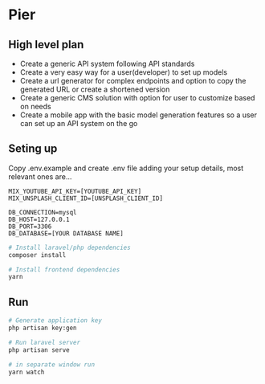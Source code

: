 # Pier

## High level plan

- Create a generic API system following API standards
- Create a very easy way for a user(developer) to set up models
- Create a url generator for complex endpoints and option to copy the generated URL or create a shortened version
- Create a generic CMS solution with option for user to customize based on needs
- Create a mobile app with the basic model generation features so a user can set up an API system on the go


## Seting up
Copy .env.example and create .env file adding your setup details,
most relevant ones are...

```
MIX_YOUTUBE_API_KEY=[YOUTUBE_API_KEY]
MIX_UNSPLASH_CLIENT_ID=[UNSPLASH_CLIENT_ID]

DB_CONNECTION=mysql
DB_HOST=127.0.0.1
DB_PORT=3306
DB_DATABASE=[YOUR DATABASE NAME]
```

```bash
# Install laravel/php dependencies
composer install

# Install frontend dependencies
yarn
```

## Run

```bash
# Generate application key
php artisan key:gen

# Run laravel server
php artisan serve

# in separate window run
yarn watch
```